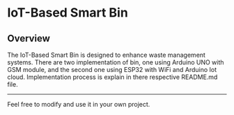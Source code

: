 # IoT-Based Smart Bin 

## Overview
The IoT-Based Smart Bin is designed to enhance waste management systems. There are two implementation of bin, one using Arduino UNO with GSM module, and the second one using ESP32 with WiFi and Arduino Iot cloud. Implementation process is explain in there respective README.md file.

---

Feel free to modify and use it in your own project.